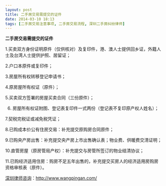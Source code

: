 ```yaml
---
layout: post
title: 二手房交易需提交的证件
date: 2014-03-10 18:13
tags: [二手房交易注意事项, 二手房交易流程, 深圳二手房纠纷律师]
---
```

<strong>二手房交易需提交的证件</strong>

1.买卖双方身份证明原件（仅供核对）及复印件，港、澳人士提供回乡证，外籍人士及台湾人士提供护照、居留证；

2.户口本原件或复印件；

3.房屋所有权转移登记申请书；

4.原房屋所有权证（原件）；

5.买卖双方签署的房屋买卖合同（三份原件）；

6. 房屋所有权证附图、登记表复印件一式两份（登记表不复印原产权人姓名）；

7.契税完税证或减免税凭证；

8.已购成本价公有住房交易：补充提交原购房合同原件；

9.已购央产房出售：补充提交央产房上市出售确认表；物业费、供暖费交清证明；

10.直管房屋（原房管局产权）：补充提交与房管所签订的物业结清协议；

11.已购经济适用住房：购房不足五年出售的，补充提交买房人的经济适用房购房资格审核表（原件）。

<a href="http://www.wangpingan.com/">深圳律师咨询</a>：<a href="http://www.wangpingan.com/">http://www.wangpingan.com/</a>

